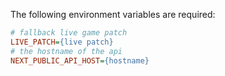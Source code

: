 The following environment variables are required:

```ini
# fallback live game patch
LIVE_PATCH={live patch}
# the hostname of the api
NEXT_PUBLIC_API_HOST={hostname}
```